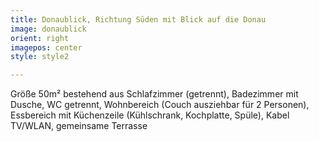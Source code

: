 ```yaml
---
title: Donaublick, Richtung Süden mit Blick auf die Donau 
image: donaublick
orient: right
imagepos: center
style: style2

---
```

Größe 50m² bestehend aus Schlafzimmer (getrennt), Badezimmer mit Dusche, WC getrennt, Wohnbereich (Couch ausziehbar für 2 Personen), Essbereich mit Küchenzeile (Kühlschrank, Kochplatte, Spüle), Kabel TV/WLAN, gemeinsame Terrasse